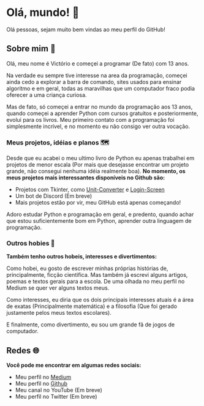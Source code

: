 # Olá, mundo! 👋
Olá pessoas, sejam muito bem vindas ao meu perfil do GitHub!
## Sobre mim 🙂
Olá, meu nome é Victório e começei a programar (De fato) com 13 anos. 

Na verdade eu sempre tive interesse na area da programação, começei ainda cedo a explorar a barra de comando, sites usados para ensinar algoritmo e em geral, todas as maravilhas que um computador fraco podia oferecer a uma criança curiosa.

Mas de fato, só começei a entrar no mundo da programação aos 13 anos, quando começei a aprender Python com cursos gratuitos e posteriormente, evolui para os livros. Meu primeiro contato com a programação foi simplesmente incrível, e no momento eu não consigo ver outra vocação.

### Meus projetos, idéias e planos 🗺️

Desde que eu acabei o meu ultimo livro de Python eu apenas trabalhei em projetos de menor escala (Por mais que desejasse encontrar um projeto grande, não consegui nenhuma idéia realmente boa). **No momento, os meus projetos mais interessantes disponíveis no Github são:**
* Projetos com Tkinter, como [Unit-Converter](https://github.com/VictorioMaculan/unit-converter) e [Login-Screen](https://github.com/VictorioMaculan/login-screen)
* Um bot de Discord (Em breve)
* Mais projetos estão por vir, meu GitHub está apenas começando!

Adoro estudar Python e programação em geral, e predento, quando achar que estou suficientemente bom em Python, aprender outra linguagem de programação.

### Outros hobies 📘

**Também tenho outros hobeis, interesses e divertimentos:**

Como hobei, eu gosto de escrever minhas próprias histórias de, principalmente, ficção cientifica. Mas também já escrevi alguns artigos, poemas e textos gerais para a escola. De uma olhada no meu perfil no Medium se quer ver alguns textos meus.

Como interesses, eu diria que os dois principais interesses atuais é a área de exatas (Principalmente matemática) e a filosofia (Que foi gerado justamente pelos meus textos escolares).

E finalmente, como divertimento, eu sou um grande fã de jogos de computador.

## Redes 🌐
**Você pode me encontrar em algumas redes sociais:**
* Meu perfil no [Medium](https://medium.com/@vicmaculan)
* Meu perfil no [Github](https://github.com/VictorioMaculan)
* Meu canal no YouTube (Em breve)
* Meu perfil no Twitter (Em breve)

